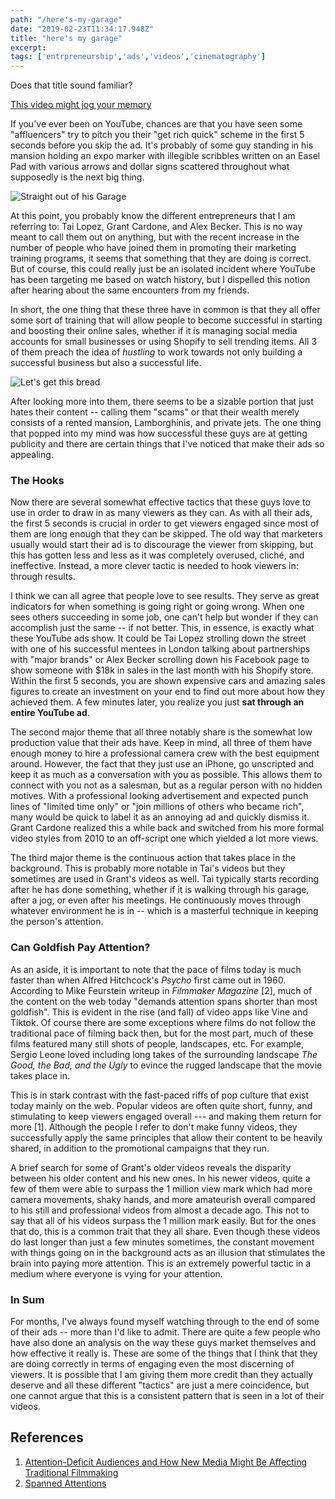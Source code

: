 ```yaml
---
path: "/here's-my-garage"
date: "2019-02-23T11:34:17.948Z"
title: "here's my garage"
excerpt:
tags: ['entrpreneurship','ads','videos','cinematography']
---
```


Does that title sound familiar?

[This video might jog your memory](https://youtu.be/yMha6kJZmrw)

If you've ever been on YouTube, chances are that you have seen some "affluencers" try to pitch you their "get rich quick" scheme in the first 5 seconds before you skip the ad. It's probably of some guy standing in his mansion holding an expo marker with illegible scribbles written on an Easel Pad with various arrows and dollar signs scattered throughout what supposedly is the next big thing. 

![Straight out of his Garage](https://pbs.twimg.com/media/CMaUfyPWIAAtQ-E.jpg "Peep his garage")



At this point, you probably know the different entrepreneurs that I am referring to: Tai Lopez, Grant Cardone, and Alex Becker. This is no way meant to call them out on anything, but with the recent increase in the number of people who have joined them in promoting their marketing training programs, it seems that something that they are doing is correct. But of course, this could really just be an isolated incident where YouTube has been targeting me based on watch history, but I dispelled this notion after hearing about the same encounters from my friends.



In short, the one thing that these three have in common is that they all offer some sort of training that will allow people to become successful in starting and boosting their online sales, whether if it is managing social media accounts for small businesses or using Shopify to sell trending items. All 3 of them preach the idea of *hustling* to work towards not only building a successful business but also a successful life.

![Let's get this bread](https://i.kym-cdn.com/photos/images/original/001/409/466/16a.png)

After looking more into them, there seems to be a sizable portion that just hates their content -- calling them "scams" or that their wealth merely consists of a rented mansion, Lamborghinis, and private jets. The one thing that popped into my mind was how successful these guys are at getting publicity and there are certain things that I've noticed that make their ads so appealing. 



### The Hooks

Now there are several somewhat effective tactics that these guys love to use in order to draw in as many viewers as they can. As with all their ads, the first 5 seconds is crucial in order to get viewers engaged since most of them are long enough that they can be skipped. The old way that marketers usually would start their ad is to discourage the viewer from skipping, but this has gotten less and less as it was completely overused, cliché, and ineffective. Instead, a more clever tactic is needed to hook viewers in: through results.



I think we can all agree that people love to see results. They serve as great indicators for when something is going right or going wrong. When one sees others succeeding in some job, one can't help but wonder if they can accomplish just the same -- if not better. This, in essence, is exactly what these YouTube ads show. It could be Tai Lopez strolling down the street with one of his successful mentees in London talking about partnerships with "major brands" or Alex Becker scrolling down his Facebook page to show someone with $18k in sales in the last month with his Shopify store. Within the first 5 seconds, you are shown expensive cars and amazing sales figures to create an investment on your end to find out more about how they achieved them. A few minutes later, you realize you just **sat through an entire YouTube ad**.



The second major theme that all three notably share is the somewhat low production value that their ads have. Keep in mind, all three of them have enough money to hire a professional camera crew with the best equipment around. However, the fact that they just use an iPhone, go unscripted and keep it as much as a conversation with you as possible. This allows them to connect with you not as a salesman, but as a regular person with no hidden motives. With a professional looking advertisement and expected punch lines of "limited time only" or "join millions of others who became rich",  many would be quick to label it as an annoying ad and quickly dismiss it. Grant Cardone realized this a while back and switched from his more formal video styles from 2010 to an off-script one which yielded a lot more views.



The third major theme is the continuous action that takes place in the background. This is probably more notable in Tai's videos but they sometimes are used in Grant's videos as well. Tai typically starts recording after he has done something, whether if it is walking through his garage, after a jog, or even after his meetings. He continuously moves through whatever environment he is in -- which is a masterful technique in keeping the person's attention.



### Can Goldfish Pay Attention?

As an aside, it is important to note that the pace of films today is much faster than when Alfred Hitchcock's *Psycho* first came out in 1960. According to Mike Feurstein writeup in *Filmmaker Magazine* [2], much of the content on the web today "demands attention spans shorter than most goldfish". This is evident in the rise (and fall) of video apps like Vine and Tiktok. Of course there are some exceptions where films do not follow the traditional pace of filming back then, but for the most part, much of these films featured many still shots of people, landscapes, etc. For example, Sergio Leone loved including long takes of the surrounding landscape *The Good, the Bad, and the Ugly* to evince the rugged landscape that the movie takes place in.



This is in stark contrast with the fast-paced riffs of pop culture that exist today mainly on the web. Popular videos are often quite short, funny, and stimulating to keep viewers engaged overall --- and making them return for more [1].  Although the people I refer to don't make funny videos, they successfully apply the same principles that allow their content to be heavily shared, in addition to the promotional campaigns that they run.



A brief search for some of Grant's older videos reveals the disparity between his older content and his new ones. In his newer videos, quite a few of them were able to surpass the 1 million view mark which had more camera movements, shaky hands, and more amateurish overall compared to his still and professional videos from almost a decade ago. This not to say that all of his videos surpass the 1 million mark easily. But for the ones that do, this is a common trait that they all share. Even though these videos do last longer than just a few minutes sometimes, the constant movement with things going on in the background acts as an illusion that stimulates the brain into paying more attention. This is an extremely powerful tactic in a medium where everyone is vying for your attention.

### In Sum

For months, I've always found myself watching through to the end of some of their ads -- more than I'd like to admit. There are quite a few people who have also done an analysis on the way these guys market themselves and how effective it really is. These are some of the things that I think that they are doing correctly in terms of engaging even the most discerning of viewers. It is possible that I am giving them more credit than they actually deserve and all these different "tactics" are just a mere coincidence, but one cannot argue that this is a consistent pattern that is seen in a lot of their videos.



## References

1. [Attention-Deficit Audiences and How New Media Might Be Affecting Traditional Filmmaking](https://nofilmschool.com/2012/11/attention-deficit-audiences-new-media-filmmaking)
2. [Spanned Attentions](https://filmmakermagazine.com/58685-spanned-attentions/)